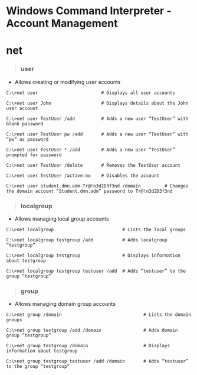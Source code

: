 # Windows Command Interpreter - Account Management

# **net**

> ### **user**

- Allows creating or modifying user accounts

```
C:\>net user 			            # Displays all user accounts

C:\>net user John 			        # Displays details about the John user account

C:\>net user TestUser /add		    # Adds a new user “TestUser” with blank password

C:\>net user TestUser pw /add	    # Adds a new user “TestUser” with “pw” as password

C:\>net user TestUser * /add        # Adds a new user “TestUser” prompted for password

C:\>net user TestUser /delete 	    # Removes the TestUser account

C:\>net user TestUser /active:no 	# Disables the account

C:\>net user student.dmn.adm Tr@!n3d2D3f3nd /domain         # Changes the domain account “Student.dmn.adm” password to Tr@!n3d2D3f3nd
```

> ### **localgroup**

- Allows managing local group accounts

```
C:\>net localgroup			                # Lists the local groups

C:\>net localgroup testgroup /add		    # Adds localgroup “testgroup”

C:\>net localgroup testgroup		        # Displays information about testgroup

C:\>net localgroup testgroup testuser /add	# Adds “testuser” to the group “testgroup”
```

> ### **group**

- Allows managing domain group accounts

```
C:\>net group /domain			                    # Lists the domain groups

C:\>net group testgroup /add /domain	            # Adds domain group “testgroup”

C:\>net group testgroup /domain          	        # Displays information about testgroup

C:\>net group testgroup testuser /add /domain       # Adds “testuser” to the group “testgroup”
```
